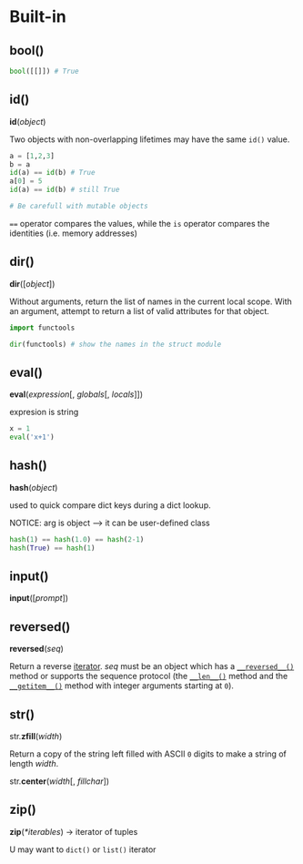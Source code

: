 # Built-in

## bool()

```python
bool([[]]) # True
```

## id()

**id**(_object_)

Two objects with non-overlapping lifetimes may have the same `id()` value.

```python
a = [1,2,3]
b = a
id(a) == id(b) # True
a[0] = 5
id(a) == id(b) # still True

# Be carefull with mutable objects
```

`==` operator compares the values, while the `is` operator compares the identities (i.e. memory addresses)

## dir()

**dir**(\[_object_])

Without arguments, return the list of names in the current local scope. With an argument, attempt to return a list of valid attributes for that object.

```python
import functools

dir(functools) # show the names in the struct module
```

## eval()

**eval**(_expression_\[, _globals_\[, _locals_]])

expresion is string 

```python
x = 1
eval('x+1')
```

## hash()

**hash**(_object_)

used to quick compare dict keys during a dict lookup.

NOTICE: arg is object --> it can be user-defined class

```python
hash(1) == hash(1.0) == hash(2-1)
hash(True) == hash(1)
```

## input()

**input**(\[_prompt_])

## reversed()

**reversed**(_seq_)

 Return a reverse [iterator](https://docs.python.org/3/glossary.html#term-iterator). _seq_ must be an object which has a [`__reversed__()`](https://docs.python.org/3/reference/datamodel.html#object.\__reversed\_\_) method or supports the sequence protocol (the [`__len__()`](https://docs.python.org/3/reference/datamodel.html#object.\__len\_\_) method and the [`__getitem__()`](https://docs.python.org/3/reference/datamodel.html#object.\__getitem\_\_) method with integer arguments starting at `0`).

## str()

str.**zfill**(_width_)

Return a copy of the string left filled with ASCII `0` digits to make a string of length _width_.

str.**center**(_width_\[, _fillchar_])

## zip()

**zip**(_\*iterables_) -> iterator of tuples

U may want to `dict()` or `list()` iterator

